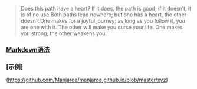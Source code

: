 
> Does this path have a heart? If it does, the path is good; if it doesn’t, it is of no use.Both paths lead nowhere; but one has a heart, the other doesn’t.One makes for a joyful journey; as long as you follow it, you are one with it. The other will make you curse your life. One makes you strong; the other weakens you.


### [Markdown语法](https://markdown.com.cn)
### [示例]
(https://github.com/Manjaroa/manjaroa.github.io/blob/master/xyz)
